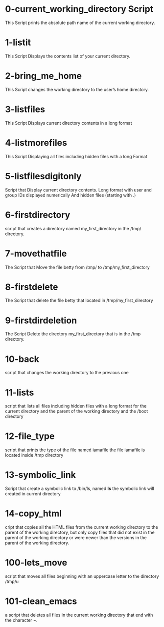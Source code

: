# 0-current_working_directory Script
This Script prints the absolute path name of the current working directory.

# 1-listit
This Script Displays the contents list of your current directory.

# 2-bring_me_home
This Script changes the working directory to the user’s home directory.

# 3-listfiles
This Script Displays current directory contents in a long format

# 4-listmorefiles
This Script Displaying all files including hidden files with a long Format

# 5-listfilesdigitonly
Script that Display current directory contents.
	Long format
	with user and group IDs displayed numerically
	And hidden files (starting with .)

# 6-firstdirectory 
script that creates a directory named my_first_directory in the /tmp/ directory.

# 7-movethatfile
The Script that Move the file betty from /tmp/ to /tmp/my_first_directory

# 8-firstdelete
The Script that delete the file betty that located in /tmp/my_first_directory

# 9-firstdirdeletion
The Script Delete the directory my_first_directory that is in the /tmp directory.

# 10-back
script that changes the working directory to the previous one

# 11-lists
script that lists all files including hidden files with a long format for the current directory and the parent of the working directory and the /boot directory

# 12-file_type
script that prints the type of the file named iamafile the file iamafile is located inside /tmp directory

# 13-symbolic_link
Script that create a symbolic link to /bin/ls, named __ls__ the symbolic link will created in current directory

# 14-copy_html
cript that copies all the HTML files from the current working directory to the parent of the working directory, but only copy files that did not exist in the parent of the working directory or were newer than the versions in the parent of the working directory.

# 100-lets_move
script that moves all files beginning with an uppercase letter to the directory /tmp/u

# 101-clean_emacs
a script that deletes all files in the current working directory that end with the character ~.
